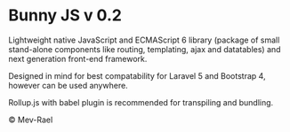 # Bunny JS v 0.2
Lightweight native JavaScript and ECMAScript 6 library (package of small stand-alone components like routing, templating, ajax and datatables) and next generation front-end framework.

Designed in mind for best compatability for Laravel 5 and Bootstrap 4, however can be used anywhere.

Rollup.js with babel plugin is recommended for transpiling and bundling.

&copy; Mev-Rael
